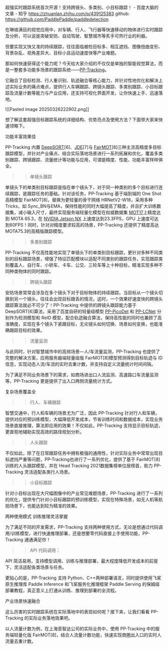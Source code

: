 
超强实时跟踪系统首次开源！支持跨镜头、多类别、小目标跟踪！ - 百度大脑的文章 - 知乎
https://zhuanlan.zhihu.com/p/439125383
github: https://github.com/PaddlePaddle/paddledetection

在琳琅满目的视觉应用中，对车辆、行人、飞行器等快速移动的物体进行实时跟踪及分析，可以说是突破安防、自动驾驶、智慧城市等炙手可热行业的利器。

但要实现又快又准的持续跟踪，往往面临被检目标多、相互遮挡、图像扭曲变形、背景杂乱、视角差异大、目标小且运动速度快等产业难题。

那如何快速获得这个能力呢？今天给大家介绍的不仅仅是单独的智能视觉算法，而是一整套多功能多场景的跟踪系统——[PP-Tracking](https://zhida.zhihu.com/search?content_id=185713067&content_type=Article&match_order=1&q=PP-Tracking&zhida_source=entity)。‍

它融合了目标检测、行人重识别、轨迹融合等核心能力，并针对性地优化和解决上述实际业务的痛点难点，提供行人车辆跟踪、跨镜头跟踪、多类别跟踪、小目标跟踪及流量计数等能力与产业应用，还支持可视化界面开发，让你快速上手、迅速落地。

![[Pasted image 20250326222902.png]]

想了解这套超强目标跟踪系统的详细结构、优势亮点及使用方法？下面带大家来快速领略下。

功能丰富效果佳

PP-Tracking 内置 [DeepSORT](https://zhida.zhihu.com/search?content_id=185713067&content_type=Article&match_order=1&q=DeepSORT&zhida_source=entity)[6]、[JDE](https://zhida.zhihu.com/search?content_id=185713067&content_type=Article&match_order=1&q=JDE&zhida_source=entity)[7]与 [FairMOT](https://zhida.zhihu.com/search?content_id=185713067&content_type=Article&match_order=1&q=FairMOT&zhida_source=entity)[8]三种主流高精度多目标跟踪模型，并针对产业痛点、结合实际落地场景进行一系列拓展和优化，覆盖多类别跟踪、跨镜跟踪、流量统计等功能与应用，可谓是精度、性能、功能丰富样样俱全。

>> 单镜头跟踪

单镜头下的单类别目标跟踪是指在单个镜头下，对于同一种类别的多个目标进行连续跟踪，是跟踪任务的基础。针对该任务，PP-Tracking 基于端到端的 One Shot 高精模型 FairMOT[8]，替换为更轻量的骨干网络 HRNetV2-W18，采用多种 Tricks，如 Sync_BN与EMA，保持性能的同时大幅提高了精度，并且扩大训练数据集，减小输入尺寸，最终实现服务端轻量化模型在权威数据集 [MOT17](https://zhida.zhihu.com/search?content_id=185713067&content_type=Article&match_order=1&q=MOT17&zhida_source=entity)上精度达到 MOTA 65.3，在 [NVIDIA Jetson NX](https://zhida.zhihu.com/search?content_id=185713067&content_type=Article&match_order=1&q=NVIDIA+Jetson+NX&zhida_source=entity) 上速度达到23.3FPS，GPU 上速度可达到60FPS！同时，针对对精度要求较高的场景，PP-Tracking 还提供了精度高达 MOTA75.3的高精版跟踪模型。

>> 多类别跟踪

PP-Tracking 不仅高性能地实现了单镜头下的单类别目标跟踪，更针对多种不同类别的目标跟踪场景，增强了特征匹配模块以适配不同类别的跟踪任务，实现跟踪类别覆盖人、自行车、小轿车、卡车、公交、三轮车等上十种目标，精准实现多种不同种类物体的同时跟踪。

>> 跨镜头跟踪

安防场景常常会涉及在多个镜头下对于目标物体的持续跟踪。当目标从一个镜头切换到另一个镜头，往往会出现目标跟丢的情况，这时，一个效果好速度快的跨镜头跟踪算法就必不可少了！PP-Tracking 中提供的跨镜头跟踪能力基于 DeepSORT[6]算法，采用了百度自研的轻量级模型 [PP-PicoDet](https://zhida.zhihu.com/search?content_id=185713067&content_type=Article&match_order=1&q=PP-PicoDet&zhida_source=entity) 和 [PP-LCNet](https://zhida.zhihu.com/search?content_id=185713067&content_type=Article&match_order=1&q=PP-LCNet&zhida_source=entity) 分别作为检测模型和 ReID 模型，配合轨迹融合算法，保持高性能的同时也兼顾了高准确度，实现在多个镜头下紧跟目标，无论镜头如何切换、场景如何变换，也能准确跟踪目标的效果。

>> 流量监测

与此同时，针对智慧城市中的高频场景—人/车流量监测，PP-Tracking 也提供了完整的解决方案，应用服务器端轻量级版 FairMOT[8]模型预测得到目标轨迹与 ID 信息，实现动态人流/车流的实时去重计数，并支持自定义流量统计时间间隔。

为了满足不同业务场景下的需求，如商场进出口人流监测、高速路口车流量监测等，PP-Tracking 更是提供了出入口两侧流量统计方式。

复杂场景覆盖全

>> 行人、车辆跟踪

智慧交通中，行人和车辆的场景尤为广泛，因此 PP-Tracking 针对行人和车辆，提供对应的预训练模型，大幅降低开发成本，节省训练时间和数据成本，实现业务场景直接推理，算法即应用的效果！不仅如此，PP-Tracking 支持显示目标轨迹，更直观地辅助实现高效的路径规划分析。

>> 人头跟踪

不仅如此，除了在日常跟踪任务中拥有极强的通用性，针对实际业务中常常出现目标遮挡严重等问题，PP-Tracking也进行了一系列优化，提供了基于 FairMOT[8]训练的人头跟踪模型，并在 Head Tracking 2021数据集榜单位居榜首，助力 PP-Tracking 灵活适配各类行人场景。

>> 小目标跟踪

针对小目标出现在大尺幅图像中的产业常见难题场景，PP-Tracking 进行了一系列的优化，提供专门针对小目标跟踪的预训练模型，实现在特殊场景，如无人机等航拍场景下，也能达到较为精准的效果。

两种使用模式 训练推理灵活掌握

为了满足不同的开发需求，PP-Tracking 支持两种使用方式，无论是想通过代码调用/训练模型，进行快速推理部署，还是想要零代码直接上手使用功能，PP-Tracking 通通满足你！

>> API 代码调用：

API 简洁易用，支持模型调用、训练与推理部署，最大程度降低开发成本的前提下，灵活适配各类场景与任务。

更贴心的是，PP-Tracking 支持 Python、C++两种部署语言，同时提供使用飞桨原生推理库 Paddle Inference 和飞桨服务化推理框架 Paddle Serving 的保姆级部署教程，真正意义上打通从训练、推理到部署的全流程。

产业场景快速融合

这么厉害的实时跟踪系统在实际落地中的表现如何呢？接下来，让我们看看 PP-Tracking 的实际业务落地效果吧。

以人流量计数为例，在上海音智达公司的实际业务中，使用 PP-Tracking 中的服务端轻量化版 FairMOT[8]，结合人流量计数功能，快速实现商圈出入口的实时人流量去重计数。


